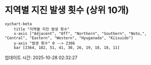 # 지역별 지진 발생 횟수 (상위 10개)

```mermaid
xychart-beta
    title "지역별 지진 발생 횟수"
    x-axis ["Adjacent", "Off", "Northern", "Southern", "Noto,", "Central", "Eastern", "Western", "Hyuganada", "Kiisuido"]
    y-axis "발생 횟수" 0 --> 2366
    bar [2364, 182, 51, 41, 30, 26, 19, 18, 18, 11]
```

업데이트 시간: 2025-10-28 02:32:27
